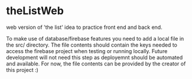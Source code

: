 # theListWeb
web version of 'the list' idea to practice front end and back end.

To make use of database/firebase features you need to add a local file in the src/ directory. The file contents should contain the keys needed to access the firebase project when testing or running locally. Future development will not need this step as deployemnt should be automated and available. For now, the file contents can be provided by the creator of this project :)
